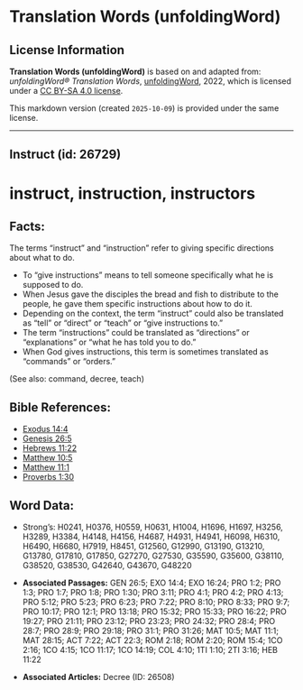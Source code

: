 # Translation Words (unfoldingWord)

## License Information

**Translation Words (unfoldingWord)** is based on and adapted from: _unfoldingWord® Translation Words_, [unfoldingWord](https://unfoldingword.org/utw), 2022, which is licensed under a [CC BY-SA 4.0 license](https://creativecommons.org/licenses/by-sa/4.0/legalcode.en).

This markdown version (created `2025-10-09`) is provided under the same license.



--------------------------------

## Instruct (id: 26729)

instruct, instruction, instructors
==================================

Facts:
------

The terms “instruct” and “instruction” refer to giving specific directions about what to do.

* To “give instructions” means to tell someone specifically what he is supposed to do.
* When Jesus gave the disciples the bread and fish to distribute to the people, he gave them specific instructions about how to do it.
* Depending on the context, the term “instruct” could also be translated as “tell” or “direct” or “teach” or “give instructions to.”
* The term “instructions” could be translated as “directions” or “explanations” or “what he has told you to do.”
* When God gives instructions, this term is sometimes translated as “commands” or “orders.”

(See also: command, decree, teach)

Bible References:
-----------------

* [Exodus 14:4](https://ref.ly/Exod14:4)
* [Genesis 26:5](https://ref.ly/Gen26:5)
* [Hebrews 11:22](https://ref.ly/Heb11:22)
* [Matthew 10:5](https://ref.ly/Matt10:5)
* [Matthew 11:1](https://ref.ly/Matt11:1)
* [Proverbs 1:30](https://ref.ly/Prov1:30)

Word Data:
----------

* Strong’s: H0241, H0376, H0559, H0631, H1004, H1696, H1697, H3256, H3289, H3384, H4148, H4156, H4687, H4931, H4941, H6098, H6310, H6490, H6680, H7919, H8451, G12560, G12990, G13190, G13210, G13780, G17810, G17850, G27270, G27530, G35590, G35600, G38110, G38520, G38530, G42640, G43670, G48220

* **Associated Passages:** GEN 26:5; EXO 14:4; EXO 16:24; PRO 1:2; PRO 1:3; PRO 1:7; PRO 1:8; PRO 1:30; PRO 3:11; PRO 4:1; PRO 4:2; PRO 4:13; PRO 5:12; PRO 5:23; PRO 6:23; PRO 7:22; PRO 8:10; PRO 8:33; PRO 9:7; PRO 10:17; PRO 12:1; PRO 13:18; PRO 15:32; PRO 15:33; PRO 16:22; PRO 19:27; PRO 21:11; PRO 23:12; PRO 23:23; PRO 24:32; PRO 28:4; PRO 28:7; PRO 28:9; PRO 29:18; PRO 31:1; PRO 31:26; MAT 10:5; MAT 11:1; MAT 28:15; ACT 7:22; ACT 22:3; ROM 2:18; ROM 2:20; ROM 15:4; 1CO 2:16; 1CO 4:15; 1CO 11:17; 1CO 14:19; COL 4:10; 1TI 1:10; 2TI 3:16; HEB 11:22
* **Associated Articles:** Decree (ID: 26508)


